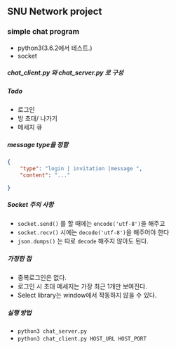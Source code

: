 ## SNU Network project

### simple chat program 
- python3(3.6.2에서 테스트.)
- socket

##### chat_client.py 와 chat_server.py 로 구성
##### Todo
- 로그인
- 방 초대/ 나가기
- 메세지 큐

##### message type을 정함
```json
{
    "type": "login | invitation |message ",
    "content": "..."

}
```

##### Socket 주의 사항
- ``socket.send()`` 를 할 때에는 ``encode('utf-8')``을 해주고
- ``socket.recv()`` 시에는 ``decode('utf-8')``을 해주어야 한다
- ``json.dumps()`` 는 따로 ``decode`` 해주지 않아도 된다.

##### 가정한 점
- 중복로그인은 없다.
- 로그인 시 초대 메세지는 가장 최근 1개만 보여진다.
- Select library는 window에서 작동하지 않을 수 있다.

##### 실행 방법
- ``python3 chat_server.py``
- ``python3 chat_client.py HOST_URL HOST_PORT``
